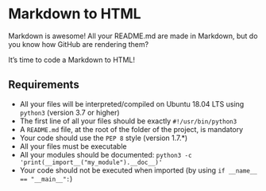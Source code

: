 Markdown to HTML
===========

Markdown is awesome! All your README.md are made in Markdown, but do you know how GitHub are rendering them?

It’s time to code a Markdown to HTML!

Requirements
------------

*   All your files will be interpreted/compiled on Ubuntu 18.04 LTS using `python3` (version 3.7 or higher)
*   The first line of all your files should be exactly `#!/usr/bin/python3`
*   A `README.md` file, at the root of the folder of the project, is mandatory
*   Your code should use the `PEP 8` style (version 1.7.\*)
*   All your files must be executable
*   All your modules should be documented: `python3 -c 'print(__import__("my_module").__doc__)'`
*   Your code should not be executed when imported (by using `if __name__ == "__main__":`)
